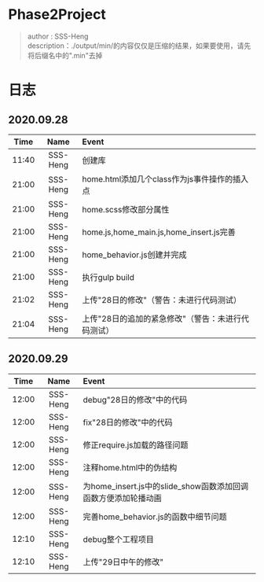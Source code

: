 # Phase2Project
>author : SSS-Heng  
>description：./output/min/的内容仅仅是压缩的结果，如果要使用，请先将后缀名中的".min"去掉  
# 日志
## 2020\.09\.28  
Time|Name|Event  
:-:|:-:|:-  
11:40|SSS-Heng|创建库  
21:00|SSS-Heng|home.html添加几个class作为js事件操作的插入点
21:00|SSS-Heng|home.scss修改部分属性  
21:00|SSS-Heng|home.js,home_main.js,home_insert.js完善  
21:00|SSS-Heng|home_behavior.js创建并完成  
21:00|SSS-Heng|执行gulp build
21:02|SSS-Heng|上传"28日的修改"（警告：未进行代码测试）
21:04|SSS-Heng|上传"28日的追加的紧急修改"（警告：未进行代码测试）
## 2020\.09\.29  
Time|Name|Event  
:-:|:-:|:-  
12:00|SSS-Heng|debug"28日的修改"中的代码  
12:00|SSS-Heng|fix"28日的修改"中的代码  
12:00|SSS-Heng|修正require.js加载的路径问题
12:00|SSS-Heng|注释home.html中的伪结构  
12:00|SSS-Heng|为home_insert.js中的slide_show函数添加回调函数方便添加轮播动画  
12:00|SSS-Heng|完善home_behavior.js的函数中细节问题
12:10|SSS-Heng|debug整个工程项目
12:10|SSS-Heng|上传"29日中午的修改"